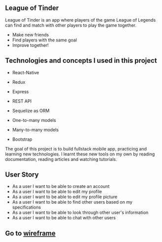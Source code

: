 ## League of Tinder

League of Tinder is an app where players of the game League of Legends can find and match with other players to play the game together. 

  * Make new friends
  * Find players with the same goal
  * Improve together!

## Technologies and concepts I used in this project

  *  React-Native
  *  Redux
  *  Express
  *  REST API
  *  Sequelize as ORM
  *  One-to-many models
  *  Many-to-many models 
  
  * Bootstrap 

The goal of this project is to build fullstack mobile app, practicing and learning new technologies. I learnt these new tools on my own by reading documentation, reading articles and watching tutorials.


## User Story

* As a user I want to be able to create an account
* As a user I want to be able to edit my profile
* As a user I want to be able to edit my profile picture
* As a user I want to be able to find other users based on my specifications
* As a user I want to be able to look through other user's information
* As a user I want to be able to chat with other users

## Go to [wireframe](https://wireframepro.mockflow.com/view/M2833d785d24a3b33ed266bdd61e6fc871617376920223)
